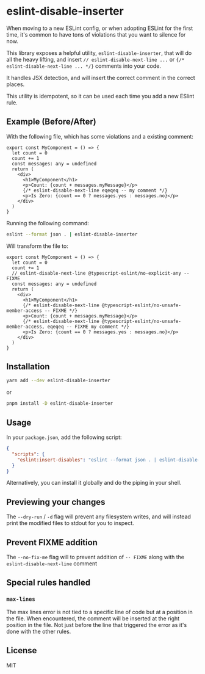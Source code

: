 # eslint-disable-inserter

When moving to a new ESLint config, or when adopting ESLint for the first time,
it's common to have tons of violations that you want to silence for now.

This library exposes a helpful utility, `eslint-disable-inserter`, that will
do all the heavy lifting, and insert `// eslint-disable-next-line ...` or `{/* eslint-disable-next-line ... */}` comments
into your code.

It handles JSX detection, and will insert the correct comment in the correct places.

This utility is idempotent, so it can be used each time you add a new ESlint rule.

## Example (Before/After)

With the following file, which has some violations and a existing comment:

```tsx
export const MyComponent = () => {
  let count = 0
  count += 1
  const messages: any = undefined
  return (
    <div>
      <h1>MyComponent</h1>
      <p>Count: {count + messages.myMessage}</p>
      {/* eslint-disable-next-line eqeqeq -- my comment */}
      <p>Is Zero: {count == 0 ? messages.yes : messages.no}</p>
    </div>
  )
}
```

Running the following command:

```bash
eslint --format json . | eslint-disable-inserter
```

Will transform the file to:

```tsx
export const MyComponent = () => {
  let count = 0
  count += 1
  // eslint-disable-next-line @typescript-eslint/no-explicit-any -- FIXME
  const messages: any = undefined
  return (
    <div>
      <h1>MyComponent</h1>
      {/* eslint-disable-next-line @typescript-eslint/no-unsafe-member-access -- FIXME */}
      <p>Count: {count + messages.myMessage}</p>
      {/* eslint-disable-next-line @typescript-eslint/no-unsafe-member-access, eqeqeq -- FIXME my comment */}
      <p>Is Zero: {count == 0 ? messages.yes : messages.no}</p>
    </div>
  )
}
```

## Installation

```bash
yarn add --dev eslint-disable-inserter
```
or
```bash
pnpm install -D eslint-disable-inserter
```

## Usage

In your `package.json`, add the following script:

```json
{
  "scripts": {
    "eslint:insert-disables": "eslint --format json . | eslint-disable-inserter"
  }
}
```

Alternatively, you can install it globally and do the piping in your shell.

## Previewing your changes

The `--dry-run` / `-d` flag will prevent any filesystem writes, and will instead
print the modified files to stdout for you to inspect.

## Prevent FIXME addition

The `--no-fix-me` flag will to prevent addition of `-- FIXME` along with the `eslint-disable-next-line` comment

## Special rules handled

### `max-lines`

The max lines error is not tied to a specific line of code but at a position in the file. 
When encountered, the comment will be inserted at the right position in the file. 
Not just before the line that triggered the error as it's done with the other rules.

## License

MIT
